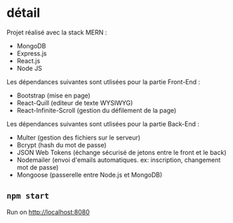 # détail

Projet réalisé avec la stack MERN :
* MongoDB
* Express.js
* React.js
* Node JS

Les dépendances suivantes sont utlisées pour la partie Front-End :
* Bootstrap (mise en page)
* React-Quill (editeur de texte WYSIWYG)
* React-Infinite-Scroll (gestion du défilement de la page)

Les dépendances suivantes sont utlisées pour la partie Back-End :
* Multer (gestion des fichiers sur le serveur)
* Bcrypt (hash du mot de passe)
* JSON Web Tokens (échange sécurisé de jetons entre le front et le back)
* Nodemailer (envoi d'emails automatiques. ex: inscription, changement mot de passe)
* Mongoose (passerelle entre Node.js et MongoDB)


## `npm start`

Run on [http://localhost:8080](http://localhost:8080)